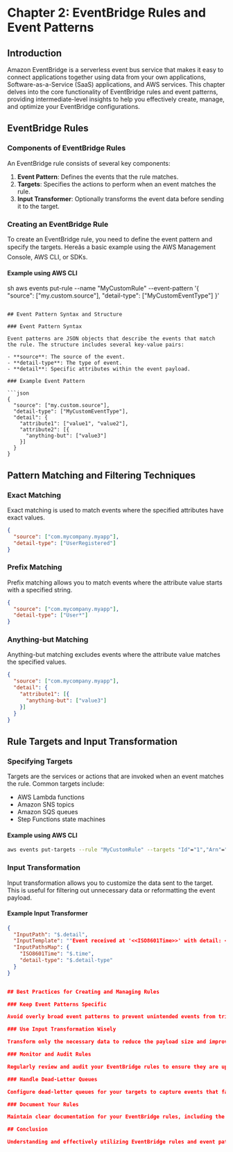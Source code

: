 # Chapter 2: EventBridge Rules and Event Patterns

## Introduction

Amazon EventBridge is a serverless event bus service that makes it easy to connect applications together using data from your own applications, Software-as-a-Service (SaaS) applications, and AWS services. This chapter delves into the core functionality of EventBridge rules and event patterns, providing intermediate-level insights to help you effectively create, manage, and optimize your EventBridge configurations.

## EventBridge Rules

### Components of EventBridge Rules

An EventBridge rule consists of several key components:

1. **Event Pattern**: Defines the events that the rule matches.
2. **Targets**: Specifies the actions to perform when an event matches the rule.
3. **Input Transformer**: Optionally transforms the event data before sending it to the target.

### Creating an EventBridge Rule

To create an EventBridge rule, you need to define the event pattern and specify the targets. Hereâs a basic example using the AWS Management Console, AWS CLI, or SDKs.

#### Example using AWS CLI

sh
aws events put-rule --name "MyCustomRule" --event-pattern '{
  "source": ["my.custom.source"],
  "detail-type": ["MyCustomEventType"]
}'
```

## Event Pattern Syntax and Structure

### Event Pattern Syntax

Event patterns are JSON objects that describe the events that match the rule. The structure includes several key-value pairs:

- **source**: The source of the event.
- **detail-type**: The type of event.
- **detail**: Specific attributes within the event payload.

### Example Event Pattern

```json
{
  "source": ["my.custom.source"],
  "detail-type": ["MyCustomEventType"],
  "detail": {
    "attribute1": ["value1", "value2"],
    "attribute2": [{
      "anything-but": ["value3"]
    }]
  }
}
```

## Pattern Matching and Filtering Techniques

### Exact Matching

Exact matching is used to match events where the specified attributes have exact values.

```json
{
  "source": ["com.mycompany.myapp"],
  "detail-type": ["UserRegistered"]
}
```

### Prefix Matching

Prefix matching allows you to match events where the attribute value starts with a specified string.

```json
{
  "source": ["com.mycompany.myapp"],
  "detail-type": ["User*"]
}
```

### Anything-but Matching

Anything-but matching excludes events where the attribute value matches the specified values.

```json
{
  "source": ["com.mycompany.myapp"],
  "detail": {
    "attribute1": [{
      "anything-but": ["value3"]
    }]
  }
}
```

## Rule Targets and Input Transformation

### Specifying Targets

Targets are the services or actions that are invoked when an event matches the rule. Common targets include:

- AWS Lambda functions
- Amazon SNS topics
- Amazon SQS queues
- Step Functions state machines

#### Example using AWS CLI

```sh
aws events put-targets --rule "MyCustomRule" --targets "Id"="1","Arn"="arn:aws:lambda:us-east-1:123456789012:function:MyFunction"
```

### Input Transformation

Input transformation allows you to customize the data sent to the target. This is useful for filtering out unnecessary data or reformatting the event payload.

#### Example Input Transformer

```json
{
  "InputPath": "$.detail",
  "InputTemplate": ""Event received at '<<ISO8601Time>>' with detail: <<detail-type>>."",
  "InputPathsMap": {
    "ISO8601Time": "$.time",
    "detail-type": "$.detail-type"
  }
}


## Best Practices for Creating and Managing Rules

### Keep Event Patterns Specific

Avoid overly broad event patterns to prevent unintended events from triggering your rules. Specific patterns help in reducing noise and improving performance.

### Use Input Transformation Wisely

Transform only the necessary data to reduce the payload size and improve efficiency. This also helps in maintaining clean and manageable target functions or services.

### Monitor and Audit Rules

Regularly review and audit your EventBridge rules to ensure they are up-to-date and aligned with your applicationâs requirements. Use AWS CloudTrail to log rule changes and invocations.

### Handle Dead-Letter Queues

Configure dead-letter queues for your targets to capture events that fail to be delivered. This helps in debugging and ensures you donât lose critical events.

### Document Your Rules

Maintain clear documentation for your EventBridge rules, including the purpose, event patterns, targets, and any transformations applied. This aids in onboarding new team members and maintaining the system over time.

## Conclusion

Understanding and effectively utilizing EventBridge rules and event patterns is crucial for building robust, event-driven architectures. By following best practices and leveraging the full capabilities of EventBridge, you can create efficient, scalable, and maintainable event-driven applications.